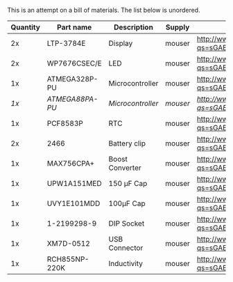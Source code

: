 This is an attempt on a bill of materials. The list below is unordered.

| Quantity	| Part name		| Description	| Supply	| Link	|
|---------------|-----------------------|---------------|---------------|-------|
| 2x		| LTP-3784E		| Display	| mouser	| http://www.mouser.de/ProductDetail/Lite-On/LTP-3784E/?qs=sGAEpiMZZMvkC18yXH9iIldXaCJr4RZ8nKaIG3FUTB8%3d |
| 2x		| WP7676CSEC/E		| LED		| mouser	| http://www.mouser.de/ProductDetail/Kingbright/WP7676CSEC-E/?qs=sGAEpiMZZMtmwHDZQCdlqcc%2f3qXlEsn92bRAKx0F8ZY%3d |
| 1x		| ATMEGA328P-PU		| Microcontroller	| mouser	| http://www.mouser.de/ProductDetail/Atmel/ATMEGA328P-PU/?qs=sGAEpiMZZMvqv2n3s2xjscfa4zIkTHJImpASViRFh9w%3d |
| *1x*		| *ATMEGA88PA-PU*	| *Microcontroller*	| *mouser*	| *http://www.mouser.de/ProductDetail/Atmel/ATMEGA88PA-PU/?qs=sGAEpiMZZMvqv2n3s2xjsUOyWwpOTZvg7B0r9eDMN%2f4%3d* |
| 1x		| PCF8583P		| RTC		| mouser	| http://www.mouser.de/ProductDetail/NXP-Semiconductors/PCF8583P-F5112/?qs=sGAEpiMZZMtpeOq%2f1QMb1XYQ7Q7cj4YI18a6SXb8dlU%3d |
| 2x		| 2466			| Battery clip	| mouser	| http://www.mouser.de/ProductDetail/Keystone-Electronics/2466/?qs=sGAEpiMZZMt13fpse6CWDYVh9FApKpUC%252bgO4xYRl2%2fQ%3d |
| 1x		| MAX756CPA+		| Boost Converter	| mouser	| http://www.mouser.de/ProductDetail/Maxim-Integrated/MAX756CPA+/?qs=sGAEpiMZZMtitjHzVIkrqc6gsJXSSM1sceqmv5cxfao%3d |
| 1x		| UPW1A151MED		| 150 µF Cap	| mouser	| http://www.mouser.de/ProductDetail/Nichicon/UPW1A151MED/?qs=sGAEpiMZZMtZ1n0r9vR22UwyiKSDS%252bfFokIvLNy1ITA%3d |
| 1x		| UVY1E101MDD		| 100µF Cap	| mouser	| http://www.mouser.de/ProductDetail/Nichicon/UVY1E101MDD/?qs=sGAEpiMZZMtZ1n0r9vR22bDZ37E06rVaQnCCPpj%2fkwg%3d |
| 1x		| 1-2199298-9		| DIP Socket	| mouser	| http://www.mouser.de/ProductDetail/TE-Connectivity-AMP/1-2199298-9/?qs=sGAEpiMZZMs%2fSh%2fkjph1tg2rzwRe0qPTellArNQ%2fphI%3d |
| 1x		| XM7D-0512		| USB Connector	| mouser	| http://www.mouser.de/ProductDetail/Omron-Electronics/XM7D-0512/?qs=sGAEpiMZZMulM8LPOQ%252bykwA5NqHGuO67nV81PdmGbEec3PvMr6G6mg%3d%3d |
| 1x		| RCH855NP-220K		| Inductivity	| mouser	| http://www.mouser.de/ProductDetail/Sumida/RCH855NP-220K/?qs=sGAEpiMZZMsg%252by3WlYCkU97mm2JTSD4ZSF1kQmtozpI%3d |
